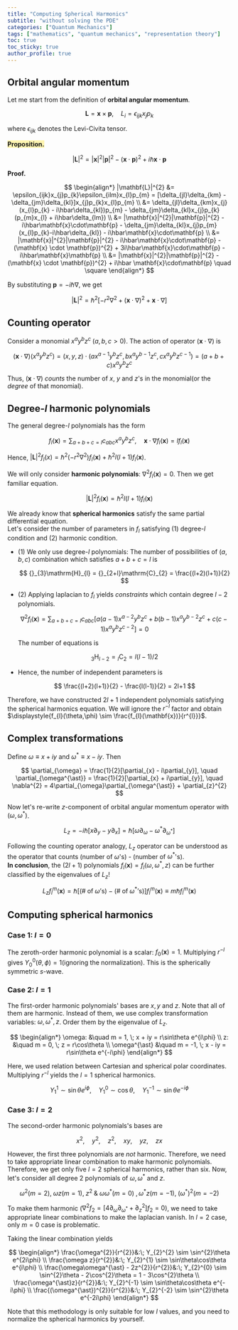 ```yaml
---
title: "Computing Spherical Harmonics"
subtitle: "without solving the PDE"
categories: ["Quantum Mechanics"]
tags: ["mathematics", "quantum mechanics", "representation theory"]
toc: true
toc_sticky: true
author_profile: true
---
```


## Orbital angular momentum

Let me start from the definition of **orbital angular momentum**.

$$
\mathbf{L} = \mathbf{x} \times \mathbf{p}, \quad L_{i} = \epsilon_{ijk}x_{j}p_{k}
$$

where $\epsilon_{ijk}$ denotes the Levi-Civita tensor.

<span style='background-color:#fff5b1'>**Proposition.**</span>

$$
|\mathbf{L}|^{2} = |\mathbf{x}|^{2}|\mathbf{p}|^{2} - (\mathbf{x} \cdot \mathbf{p})^{2} + i\hbar \mathbf{x}\cdot\mathbf{p}
$$

**Proof.**

$$
\begin{align*}
  |\mathbf{L}|^{2} &= \epsilon_{ijk}x_{j}p_{k}\epsilon_{ilm}x_{l}p_{m} = [\delta_{jl}\delta_{km} - \delta_{jm}\delta_{kl}]x_{j}p_{k}x_{l}p_{m} \\
  &= \delta_{jl}\delta_{km}x_{j}(x_{l}p_{k} - i\hbar\delta_{kl})p_{m} - \delta_{jm}\delta_{kl}x_{j}p_{k}(p_{m}x_{l} + i\hbar\delta_{lm}) \\
  &= |\mathbf{x}|^{2}|\mathbf{p}|^{2} - i\hbar\mathbf{x}\cdot\mathbf{p} - \delta_{jm}\delta_{kl}x_{j}p_{m}(x_{l}p_{k}-i\hbar\delta_{kl}) - i\hbar\mathbf{x}\cdot\mathbf{p} \\
  &= |\mathbf{x}|^{2}|\mathbf{p}|^{2} - i\hbar\mathbf{x}\cdot\mathbf{p} - (\mathbf{x} \cdot \mathbf{p})^{2} + 3i\hbar\mathbf{x}\cdot\mathbf{p} - i\hbar\mathbf{x}\mathbf{p} \\
  &= |\mathbf{x}|^{2}|\mathbf{p}|^{2} - (\mathbf{x} \cdot \mathbf{p})^{2} + i\hbar \mathbf{x}\cdot\mathbf{p} \quad \square
\end{align*}
$$

By substituting $\mathbf{p} = -i\hbar\nabla$, we get

$$
|\mathbf{L}|^{2} = \hbar^{2}[-r^{2}\nabla^{2} + (\mathbf{x}\cdot\nabla)^{2} + \mathbf{x}\cdot\nabla]
$$

## Counting operator

Consider a monomial $x^{a}y^{b}z^{c} \; (a, b, c > 0)$. The action of operator $(\mathbf{x}\cdot\nabla)$ is

$$
(\mathbf{x}\cdot\nabla)(x^{a}y^{b}z^{c}) = (x, y, z)\cdot(ax^{a-1}y^{b}z^{c}, bx^{a}y^{b-1}z^{c}, cx^{a}y^{b}z^{c-1}) = (a+b+c)x^{a}y^{b}z^{c}
$$

Thus, $(\mathbf{x}\cdot\nabla)$ *counts* the number of $x$, $y$ and $z$'s in the monomial(or the *degree* of that monomial).

## Degree-$l$ harmonic polynomials

The general degree-$l$ polynomials has the form

$$
f_{l}(\mathbf{x}) = \sum_{a+b+c=l}c_{abc}x^{a}y^{b}z^{c}, \quad \mathbf{x}\cdot\nabla f_{l}(\mathbf{x}) = lf_{l}(\mathbf{x})
$$

Hence, $|\mathbf{L}|^{2}f_{l}(x) = \hbar^{2}(-r^{2}\nabla^{2})f_{l}(\mathbf{x}) + \hbar^{2}l(l+1)f_{l}(\mathbf{x})$.

We will only consider **harmonic polynomials**: $\nabla^{2}f_{l}(\mathbf{x}) = 0$. Then we get familiar equation.

$$
|\mathbf{L}|^{2}f_{l}(\mathbf{x}) = \hbar^{2}l(l+1)f_{l}(\mathbf{x})
$$

We already know that **spherical harmonics** satisfy the same partial differential equation.  
Let's consider the number of parameters in $f_{l}$ satisfying (1) degree-$l$ condition and (2) harmonic condition.

- (1) We only use degree-$l$ polynomials: The number of possibilities of $(a, b, c)$ combination which satisfies $a+b+c=l$ is

  $$
    {}_{3}\mathrm{H}_{l} = {}_{2+l}\mathrm{C}_{2} = \frac{(l+2)(l+1)}{2}
  $$

- (2) Applying laplacian to $f_{l}$ yields *constraints* which contain degree $l-2$ polynomials.

  $$
    \nabla^{2}f_{l}(\mathbf{x}) = \sum_{a+b+c=l}c_{abc}[a(a-1)x^{a-2}y^{b}z^{c} + b(b-1)x^{a}y^{b-2}z^{c} + c(c-1)x^{a}y^{b}z^{c-2}] = 0
  $$

  The number of equations is

  $$
    {}_{3}\mathrm{H}_{l-2} = {}_{l}\mathrm{C}_{2} = l(l-1)/2
  $$

- Hence, the number of independent parameters is

  $$
    \frac{(l+2)(l+1)}{2} - \frac{l(l-1)}{2} = 2l+1
  $$

Therefore, we have constructed $2l+1$ independent polynomials satisfying the spherical harmonics equation. We will ignore the $r^{-l}$ factor and obtain $\displaystyle{f_{l}(\theta,\phi) \sim \frac{f_{l}(\mathbf{x})}{r^{l}}}$.

## Complex transformations

Define $\omega \equiv x + iy$ and $\omega^{\ast} \equiv x - iy$. Then

$$
\partial_{\omega} = \frac{1}{2}[\partial_{x} - i\partial_{y}], \quad \partial_{\omega^{\ast}} = \frac{1}{2}[\partial_{x} + i\partial_{y}], \quad \nabla^{2} = 4\partial_{\omega}\partial_{\omega^{\ast}} + \partial_{z}^{2}
$$

Now let's re-write $z$-component of orbital angular momentum operator with $(\omega, \omega^{\ast})$.

$$
  L_{z} = -i\hbar[x\partial_{y}-y\partial_{x}] = \hbar[\omega\partial_{\omega} - \omega^{\ast}\partial_{\omega^{\ast}}]
$$

Following the counting operator analogy, $L_{z}$ operator can be understood as the operator that counts (number of $\omega$'s) - (number of $\omega^{\ast}$'s).  
**In conclusion**, the $(2l+1)$ polynomials $f_{l}(\mathbf{x}) = f_{l}(\omega, \omega^{\ast}, z)$ can be further classified by the eigenvalues of $L_{z}$!

$$
L_{z}f_{l}^{m}(\mathbf{x}) = \hbar[(\#\;\text{of}\;\omega\text{'s}) - (\#\;\text{of}\;\omega^{\ast}\text{'s})]f_{l}^{m}(\mathbf{x}) \equiv m\hbar f_{l}^{m}(\mathbf{x})
$$

## Computing spherical harmonics

### Case 1: $l = 0$

The zeroth-order harmonic polynomial is a scalar: $f_{0}(\mathbf{x}) = 1$. Multiplying $r^{-l}$ gives $Y_{0}^{0}(\theta,\phi) = 1$(ignoring the normalization). This is the spherically symmetric $s$-wave.

### Case 2: $l = 1$

The first-order harmonic polynomials' bases are $x, y$ and $z$. Note that all of them are harmonic. Instead of them, we use complex transformation variables: $\omega, \omega^{\ast}, z$. Order them by the eigenvalue of $L_{z}$.

$$
\begin{align*}
  \omega: &\quad m = 1, \; x + iy = r\sin\theta e^{i\phi} \\
  z: &\quad m = 0, \; z = r\cos\theta \\
  \omega^{\ast} &\quad m = -1, \; x - iy = r\sin\theta e^{-i\phi}
\end{align*}
$$

Here, we used relation between Cartesian and spherical polar coordinates. Multiplying $r^{-l}$ yields the $l=1$ spherical harmonics.

$$
Y_{1}^{1} \sim \sin\theta e^{i\phi}, \quad Y_{1}^{0} \sim \cos\theta, \quad Y_{1}^{-1} \sim \sin\theta e^{-i\phi}
$$

### Case 3: $l = 2$

The second-order harmonic polynomials's bases are

$$
x^{2}, \quad y^{2}, \quad z^{2}, \quad xy, \quad yz, \quad zx
$$

However, the first three polynomials are *not* harmonic. Therefore, we need to take appropriate linear combination to make harmonic polynomials. Therefore, we get only five $l=2$ spherical harmonics, rather than six. Now, let's consider all degree 2 polynomials of $\omega, \omega^{\ast}$ and $z$.

$$
\omega^{2} (m = 2), \; \omega z (m = 1), \; z^{2} \;\&\; \omega\omega^{\ast} (m = 0) \; , \omega^{\ast}z (m = -1), \; (\omega^{\ast})^{2} (m = -2)
$$

To make them harmonic ($\nabla^{2}f_{2} = [4\partial_{\omega}\partial_{\omega^{\ast}} + \partial_{z}^{2}]f_{2} = 0$), we need to take appropriate linear combinations to make the laplacian vanish. In $l=2$ case, only $m = 0$ case is problematic.

Taking the linear combination yields

$$
\begin{align*}
\frac{\omega^{2}}{r^{2}}&:\; Y_{2}^{2} \sim \sin^{2}\theta e^{2i\phi} \\
\frac{\omega z}{r^{2}}&:\; Y_{2}^{1} \sim \sin\theta\cos\theta e^{i\phi} \\
\frac{\omega\omega^{\ast} - 2z^{2}}{r^{2}}&:\; Y_{2}^{0} \sim \sin^{2}\theta - 2\cos^{2}\theta = 1 - 3\cos^{2}\theta \\
\frac{\omega^{\ast}z}{r^{2}}&:\; Y_{2}^{-1} \sim \sin\theta\cos\theta e^{-i\phi} \\
\frac{(\omega^{\ast})^{2}}{r^{2}}&:\; Y_{2}^{-2} \sim \sin^{2}\theta e^{-2i\phi}
\end{align*}
$$

Note that this methodology is only suitable for low $l$ values, and you need to normalize the spherical harmonics by yourself.